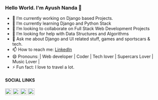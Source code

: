 ### Hello World. I'm Ayush Nanda 👋

- 🔭 I’m currently working on Django based Projects.
- 🌱 I’m currently learning Django and Python Stack
- 👯 I’m looking to collaborate on Full Stack Web Development Projects
- 🤔 I’m looking for help with Data Structures and Algorithms
- 💬 Ask me about Django and UI related stuff, games and sportscars & tech.
- 📫 How to reach me: [LinkedIn](https://www.linkedin.com/in/ayush-nanda-8997b1165/) 
- 😄 Pronouns: | Web developer | Coder | Tech lover | Supercars Lover | Music Lover |
- ⚡ Fun fact: I love to travel a lot.

#### SOCIAL LINKS

<p>
<a href="https://www.linkedin.com/in/ayush-nanda-8997b1165/">
  <img align="left" alt="Ayush's Linkedin" width="22px" src="https://cdn.jsdelivr.net/npm/simple-icons@v3/icons/linkedin.svg" />
</a>
<a href="https://github.com/ayushnanda21">
  <img align="left" alt="Ayush's Github" width="22px" src="https://cdn.jsdelivr.net/npm/simple-icons@v3/icons/github.svg" />
</a>
<a href="https://www.instagram.com/ayush_nanda21/?hl=en">
  <img align="left" alt="Ayush's Instagram" width="22px" src="https://cdn.jsdelivr.net/npm/simple-icons@v3/icons/instagram.svg" />
</a>
<a href="https://www.facebook.com/ayush.nanda.10">
  <img align="left" alt="Ayush's Facebook" width="22px" src="https://cdn.jsdelivr.net/npm/simple-icons@3.0.1/icons/facebook.svg" />
</a>
</p>


